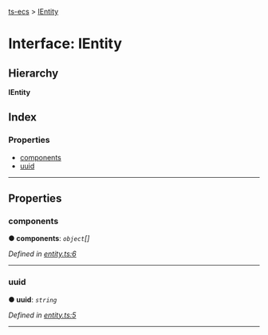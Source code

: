 [ts-ecs](../README.md) > [IEntity](../interfaces/ientity.md)

# Interface: IEntity

## Hierarchy

**IEntity**

## Index

### Properties

* [components](ientity.md#components)
* [uuid](ientity.md#uuid)

---

## Properties

<a id="components"></a>

###  components

**● components**: *`object`[]*

*Defined in [entity.ts:6](https://github.com/envis10n/ts-ecs/blob/34df4af/src/entity.ts#L6)*

___
<a id="uuid"></a>

###  uuid

**● uuid**: *`string`*

*Defined in [entity.ts:5](https://github.com/envis10n/ts-ecs/blob/34df4af/src/entity.ts#L5)*

___

